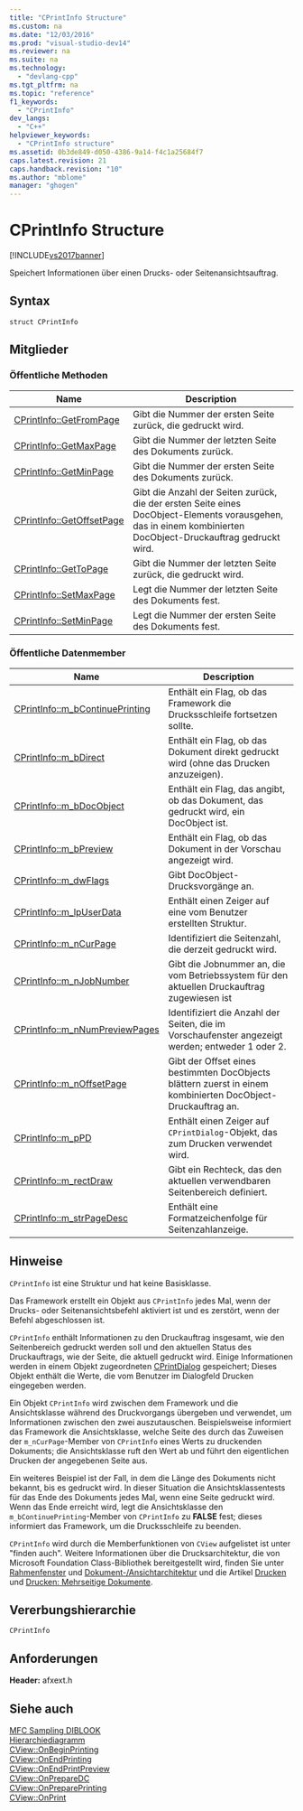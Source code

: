 ```yaml
---
title: "CPrintInfo Structure"
ms.custom: na
ms.date: "12/03/2016"
ms.prod: "visual-studio-dev14"
ms.reviewer: na
ms.suite: na
ms.technology: 
  - "devlang-cpp"
ms.tgt_pltfrm: na
ms.topic: "reference"
f1_keywords: 
  - "CPrintInfo"
dev_langs: 
  - "C++"
helpviewer_keywords: 
  - "CPrintInfo structure"
ms.assetid: 0b3de849-d050-4386-9a14-f4c1a25684f7
caps.latest.revision: 21
caps.handback.revision: "10"
ms.author: "mblome"
manager: "ghogen"
---
```

# CPrintInfo Structure
[!INCLUDE[vs2017banner](../../assembler/inline/includes/vs2017banner.md)]

Speichert Informationen über einen Drucks\- oder Seitenansichtsauftrag.  
  
## Syntax  
  
```  
struct CPrintInfo  
```  
  
## Mitglieder  
  
### Öffentliche Methoden  
  
|Name|Description|  
|----------|-----------------|  
|[CPrintInfo::GetFromPage](../Topic/CPrintInfo::GetFromPage.md)|Gibt die Nummer der ersten Seite zurück, die gedruckt wird.|  
|[CPrintInfo::GetMaxPage](../Topic/CPrintInfo::GetMaxPage.md)|Gibt die Nummer der letzten Seite des Dokuments zurück.|  
|[CPrintInfo::GetMinPage](../Topic/CPrintInfo::GetMinPage.md)|Gibt die Nummer der ersten Seite des Dokuments zurück.|  
|[CPrintInfo::GetOffsetPage](../Topic/CPrintInfo::GetOffsetPage.md)|Gibt die Anzahl der Seiten zurück, die der ersten Seite eines DocObject\-Elements vorausgehen, das in einem kombinierten DocObject\-Druckauftrag gedruckt wird.|  
|[CPrintInfo::GetToPage](../Topic/CPrintInfo::GetToPage.md)|Gibt die Nummer der letzten Seite zurück, die gedruckt wird.|  
|[CPrintInfo::SetMaxPage](../Topic/CPrintInfo::SetMaxPage.md)|Legt die Nummer der letzten Seite des Dokuments fest.|  
|[CPrintInfo::SetMinPage](../Topic/CPrintInfo::SetMinPage.md)|Legt die Nummer der ersten Seite des Dokuments fest.|  
  
### Öffentliche Datenmember  
  
|Name|Description|  
|----------|-----------------|  
|[CPrintInfo::m\_bContinuePrinting](../Topic/CPrintInfo::m_bContinuePrinting.md)|Enthält ein Flag, ob das Framework die Drucksschleife fortsetzen sollte.|  
|[CPrintInfo::m\_bDirect](../Topic/CPrintInfo::m_bDirect.md)|Enthält ein Flag, ob das Dokument direkt gedruckt wird \(ohne das Drucken anzuzeigen\).|  
|[CPrintInfo::m\_bDocObject](../Topic/CPrintInfo::m_bDocObject.md)|Enthält ein Flag, das angibt, ob das Dokument, das gedruckt wird, ein DocObject ist.|  
|[CPrintInfo::m\_bPreview](../Topic/CPrintInfo::m_bPreview.md)|Enthält ein Flag, ob das Dokument in der Vorschau angezeigt wird.|  
|[CPrintInfo::m\_dwFlags](../Topic/CPrintInfo::m_dwFlags.md)|Gibt DocObject\-Drucksvorgänge an.|  
|[CPrintInfo::m\_lpUserData](../Topic/CPrintInfo::m_lpUserData.md)|Enthält einen Zeiger auf eine vom Benutzer erstellten Struktur.|  
|[CPrintInfo::m\_nCurPage](../Topic/CPrintInfo::m_nCurPage.md)|Identifiziert die Seitenzahl, die derzeit gedruckt wird.|  
|[CPrintInfo::m\_nJobNumber](../Topic/CPrintInfo::m_nJobNumber.md)|Gibt die Jobnummer an, die vom Betriebssystem für den aktuellen Druckauftrag zugewiesen ist|  
|[CPrintInfo::m\_nNumPreviewPages](../Topic/CPrintInfo::m_nNumPreviewPages.md)|Identifiziert die Anzahl der Seiten, die im Vorschaufenster angezeigt werden; entweder 1 oder 2.|  
|[CPrintInfo::m\_nOffsetPage](../Topic/CPrintInfo::m_nOffsetPage.md)|Gibt der Offset eines bestimmten DocObjects blättern zuerst in einem kombinierten DocObject\-Druckauftrag an.|  
|[CPrintInfo::m\_pPD](../Topic/CPrintInfo::m_pPD.md)|Enthält einen Zeiger auf `CPrintDialog`\-Objekt, das zum Drucken verwendet wird.|  
|[CPrintInfo::m\_rectDraw](../Topic/CPrintInfo::m_rectDraw.md)|Gibt ein Rechteck, das den aktuellen verwendbaren Seitenbereich definiert.|  
|[CPrintInfo::m\_strPageDesc](../Topic/CPrintInfo::m_strPageDesc.md)|Enthält eine Formatzeichenfolge für Seitenzahlanzeige.|  
  
## Hinweise  
 `CPrintInfo` ist eine Struktur und hat keine Basisklasse.  
  
 Das Framework erstellt ein Objekt aus `CPrintInfo` jedes Mal, wenn der Drucks\- oder Seitenansichtsbefehl aktiviert ist und es zerstört, wenn der Befehl abgeschlossen ist.  
  
 `CPrintInfo` enthält Informationen zu den Druckauftrag insgesamt, wie den Seitenbereich gedruckt werden soll und den aktuellen Status des Druckauftrags, wie der Seite, die aktuell gedruckt wird.  Einige Informationen werden in einem Objekt zugeordneten [CPrintDialog](../../mfc/reference/cprintdialog-class.md) gespeichert; Dieses Objekt enthält die Werte, die vom Benutzer im Dialogfeld Drucken eingegeben werden.  
  
 Ein Objekt `CPrintInfo` wird zwischen dem Framework und die Ansichtsklasse während des Druckvorgangs übergeben und verwendet, um Informationen zwischen den zwei auszutauschen.  Beispielsweise informiert das Framework die Ansichtsklasse, welche Seite des durch das Zuweisen der `m_nCurPage`\-Member von `CPrintInfo` eines Werts zu druckenden Dokuments; die Ansichtsklasse ruft den Wert ab und führt den eigentlichen Drucken der angegebenen Seite aus.  
  
 Ein weiteres Beispiel ist der Fall, in dem die Länge des Dokuments nicht bekannt, bis es gedruckt wird.  In dieser Situation die Ansichtsklassentests für das Ende des Dokuments jedes Mal, wenn eine Seite gedruckt wird.  Wenn das Ende erreicht wird, legt die Ansichtsklasse den `m_bContinuePrinting`\-Member von `CPrintInfo` zu **FALSE** fest; dieses informiert das Framework, um die Drucksschleife zu beenden.  
  
 `CPrintInfo` wird durch die Memberfunktionen von `CView` aufgelistet ist unter "finden auch". Weitere Informationen über die Drucksarchitektur, die von Microsoft Foundation Class\-Bibliothek bereitgestellt wird, finden Sie unter [Rahmenfenster](../../mfc/frame-windows.md) und [Dokument\-\/Ansichtarchitektur](../../mfc/document-view-architecture.md) und die Artikel [Drucken](../../mfc/printing.md) und [Drucken: Mehrseitige Dokumente](../../mfc/multipage-documents.md).  
  
## Vererbungshierarchie  
 `CPrintInfo`  
  
## Anforderungen  
 **Header:**  afxext.h  
  
## Siehe auch  
 [MFC Sampling DIBLOOK](../../top/visual-cpp-samples.md)   
 [Hierarchiediagramm](../../mfc/hierarchy-chart.md)   
 [CView::OnBeginPrinting](../Topic/CView::OnBeginPrinting.md)   
 [CView::OnEndPrinting](../Topic/CView::OnEndPrinting.md)   
 [CView::OnEndPrintPreview](../Topic/CView::OnEndPrintPreview.md)   
 [CView::OnPrepareDC](../Topic/CView::OnPrepareDC.md)   
 [CView::OnPreparePrinting](../Topic/CView::OnPreparePrinting.md)   
 [CView::OnPrint](../Topic/CView::OnPrint.md)